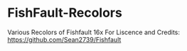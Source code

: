 # FishFault-Recolors
Various Recolors of Fishfault 16x
For Liscence and Credits: https://github.com/Sean2739/Fishfault
